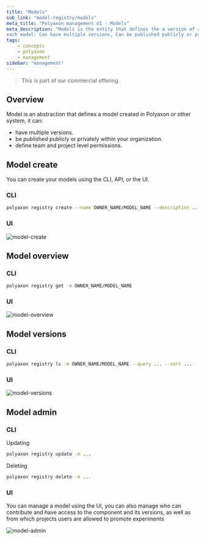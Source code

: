 ```yaml
---
title: "Models"
sub_link: "model-registry/models"
meta_title: "Polyaxon management UI - Models"
meta_description: "Models is the entity that defines the a version of a model created in Polyaxon or other system,
each model: Can have multiple versions, Can be published publicly or privately within your organization, Can define team and project level permissions."
tags:
    - concepts
    - polyaxon
    - management
sidebar: "management"
---
```


<blockquote class="commercial">This is part of our commercial offering.</blockquote>

## Overview

Model is an abstraction that defines a model created in Polyaxon or other system, it can:
 * have multiple versions.
 * be published publicly or privately within your organization.
 * define team and project level permissions.

## Model create

You can create your models using the CLI, API, or the UI.

### CLI

```bash
polyaxon registry create --name OWNER_NAME/MODEL_NAME --description ... --tags tag1,tag2,... 
```

### UI

![model-create](../../../../content/images/dashboard/registry/model-create.png)

## Model overview


### CLI

```bash
polyaxon registry get -m OWNER_NAME/MODEL_NAME
```

### UI

![model-overview](../../../../content/images/dashboard/registry/model-overview.png)

## Model versions

### CLI

```bash
polyaxon registry ls -m OWNER_NAME/MODEL_NAME --query ... --sort ...
```

### UI

![model-versions](../../../../content/images/dashboard/registry/model-versions.png)

## Model admin

### CLI

Updating

```bash
polyaxon registry update -m ...
```

Deleting

```bash
polyaxon registry delete -m ...
```

### UI

You can manage a model using the UI, you can also manage who can contribute and have access to the component and its versions, 
as well as from which projects users are allowed to promote experiments
 
![model-admin](../../../../content/images/dashboard/registry/model-admin.png)

